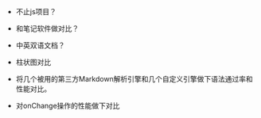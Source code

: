 - 不止js项目？
- 和笔记软件做对比？
- 中英双语文档？
- 柱状图对比

- 将几个被用的第三方Markdown解析引擎和几个自定义引擎做下语法通过率和性能对比。
- 对onChange操作的性能做下对比